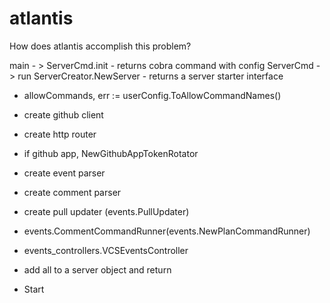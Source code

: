 # atlantis

How does atlantis accomplish this problem?

main - >  ServerCmd.init - returns cobra command with config
ServerCmd -> run
ServerCreator.NewServer - returns a server starter interface

- allowCommands, err := userConfig.ToAllowCommandNames()
- create github client
- create http router
- if github app, NewGithubAppTokenRotator
- create event parser
- create comment parser
- create pull updater (events.PullUpdater)
- events.CommentCommandRunner(events.NewPlanCommandRunner)
- events_controllers.VCSEventsController
- add all to a server object and return

- Start
